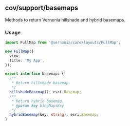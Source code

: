 ## cov/support/basemaps

Methods to return Vernonia hillshade and hybrid basemaps.

### Usage

```typescript
import FullMap from '@vernonia/core/layouts/FullMap';

new FullMap({
  view,
  title: 'My App',
});
```

```typescript
export interface basemaps {
  /**
   * Return hillshade basemap.
   */
  hillshadeBasemap(): esri.Basemap;
  /**
   * Return hybrid basemap.
   * @param key bingMapsKey
   */
  hybridBasemap(key: string): esri.Basemap;
}
```
